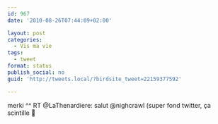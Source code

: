 ```yaml
---
id: 967
date: '2010-08-26T07:44:09+02:00'

layout: post
categories:
  - Vis ma vie
tags:
  - tweet
format: status
publish_social: no
guid: 'http://tweets.local/?birdsite_tweet=22159377592'

---
```


merki ^^ RT @LaThenardiere: salut @nighcrawl (super fond twitter, ça scintille 🙂